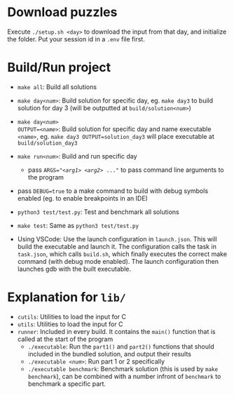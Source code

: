 # Download puzzles

Execute `./setup.sh <day>` to download the input from that day, and initialize the folder.
Put your session id in a `.env` file first.

# Build/Run project

- `make all`: Build all solutions

- <code>make day<i>\<num></i></code>: Build solution for specific day, eg. `make day3` to build solution for day 3 (will be outputted at <code>build/solution<i>\<num></i></code>)

- <code>make day<i>\<num></i> OUTPUT=<i>\<name></i></code>: Build solution for specific day and name executable `<name>`, eg. `make day3 OUTPUT=solution_day3` will place executable at `build/solution_day3`

- <code>make run<i>\<num></i></code>: Build and run specific day

  - pass <code>ARGS="<i>\<arg1> \<arg2></i> ..."</code> to pass command line arguments to the program

- pass `DEBUG=true` to a make command to build with debug symbols enabled (eg. to enable breakpoints in an IDE)

- `python3 test/test.py`: Test and benchmark all solutions
- `make test`: Same as `python3 test/test.py`

- Using VSCode:
  Use the launch configuration in `launch.json`. This will build the executable and launch it. The configuration calls the task in `task.json`, which calls `build.sh`, which finally executes the correct make command (with debug mode enabled). The launch configuration then launches gdb with the built executable.

# Explanation for `lib/`

- `cutils`: Utilities to load the input for C
- `utils`: Utilities to load the input for C
- `runner`: Included in every build. It contains the `main()` function that is called at the start of the program
  - `./executable`: Run the `part1()` and `part2()` functions that should included in the bundled solution, and output their results
  - <code>./executable <i>\<num></i></code>: Run part 1 or 2 specifically
  - <code>./executable benchmark</code>: Benchmark solution (this is used by `make benchmark`), can be combined with a number infront of `benchmark` to benchmark a specific part.
